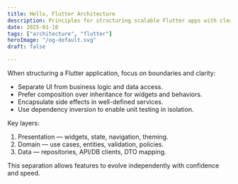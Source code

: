 ```yaml
---
title: Hello, Flutter Architecture
description: Principles for structuring scalable Flutter apps with clear boundaries and testability.
date: 2025-01-10
tags: ["architecture", "flutter"]
heroImage: "/og-default.svg"
draft: false

---
```


When structuring a Flutter application, focus on boundaries and clarity:

- Separate UI from business logic and data access.
- Prefer composition over inheritance for widgets and behaviors.
- Encapsulate side effects in well-defined services.
- Use dependency inversion to enable unit testing in isolation.

Key layers:

1. Presentation — widgets, state, navigation, theming.
2. Domain — use cases, entities, validation, policies.
3. Data — repositories, API/DB clients, DTO mapping.

This separation allows features to evolve independently with confidence and speed.